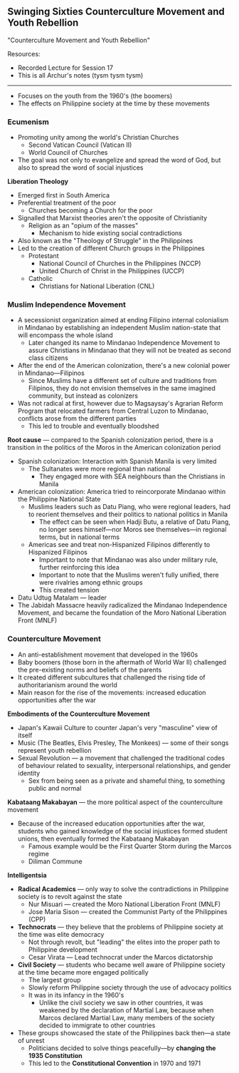 ## **Swinging Sixties Counterculture Movement and Youth Rebellion**

"Counterculture Movement and Youth Rebellion"

Resources:

- Recorded Lecture for Session 17
- This is all Archur's notes (tysm tysm tysm)

---

- Focuses on the youth from the 1960's (the boomers)
- The effects on Philippine society at the time by these movements

### **Ecumenism**

- Promoting unity among the world's Christian Churches
	- Second Vatican Council (Vatican II)
	- World Council of Churches
- The goal was not only to evangelize and spread the word of God, but also to spread the word of social injustices

**Liberation Theology**

- Emerged first in South America
- Preferential treatment of the poor
	- Churches becoming a Church for the poor
- Signalled that Marxist theories aren't the opposite of Christianity
	- Religion as an "opium of the masses"
		- Mechanism to hide existing social contradictions
- Also known as the "Theology of Struggle" in the Philippines
- Led to the creation of different Church groups in the Philippines
	- Protestant
		- National Council of Churches in the Philippines (NCCP)
		- United Church of Christ in the Philippines (UCCP)
	- Catholic
		- Christians for National Liberation (CNL)

### **Muslim Independence Movement**

- A secessionist organization aimed at ending Filipino internal colonialism in Mindanao by establishing an independent Muslim nation-state that will encompass the whole island
	- Later changed its name to Mindanao Independence Movement to assure Christians in Mindanao that they will not be treated as second class citizens
- After the end of the American colonization, there's a new colonial power in Mindanao—Filipinos
	- Since Muslims have a different set of culture and traditions from Filipinos, they do not envision themselves in the same imagined community, but instead as colonizers
- Was not radical at first, however due to Magsaysay's Agrarian Reform Program that relocated farmers from Central Luzon to Mindanao, conflicts arose from the different parties
	- This led to trouble and eventually bloodshed

**Root cause** — compared to the Spanish colonization period, there is a transition in the politics of the Moros in the American colonization period

- Spanish colonization: Interaction with Spanish Manila is very limited
	- The Sultanates were more regional than national
		- They engaged more with SEA neighbours than the Christians in Manila
- American colonization: America tried to reincorporate Mindanao within the Philippine National State
	- Muslims leaders such as Datu Piang, who were regional leaders, had to reorient themselves and their politics to national politics in Manila
		- The effect can be seen when Hadji Butu, a relative of Datu Piang, no longer sees himself—nor Moros see themselves—in regional terms, but in national terms
	- Americas see and treat non-Hispanized Filipinos differently to Hispanized Filipinos
		- Important to note that Mindanao was also under military rule, further reinforcing this idea
		- Important to note that the Muslims weren't fully unified, there were rivalries among ethnic groups
		- This created tension
- Datu Udtug Matalam — leader
- The Jabidah Massacre heavily radicalized the Mindanao Independence Movement, and became the foundation of the Moro National Liberation Front (MNLF)

### **Counterculture Movement**

- An anti-establishment movement that developed in the 1960s
- Baby boomers (those born in the aftermath of World War II) challenged the pre-existing norms and beliefs of the parents
- It created different subcultures that challenged the rising tide of authoritarianism around the world
- Main reason for the rise of the movements: increased education opportunities after the war

**Embodiments of the Counterculture Movement**

- Japan's Kawaii Culture to counter Japan's very "masculine" view of itself
- Music (The Beatles, Elvis Presley, The Monkees) — some of their songs represent youth rebellion
- Sexual Revolution — a movement that challenged the traditional codes of behaviour related to sexuality, interpersonal relationships, and gender identity
	- Sex from being seen as a private and shameful thing, to something public and normal

**Kabataang Makabayan** — the more political aspect of the counterculture movement

- Because of the increased education opportunities after the war, students who gained knowledge of the social injustices formed student unions, then eventually formed the Kabataang Makabayan
	- Famous example would be the First Quarter Storm during the Marcos regime
	- Diliman Commune

**Intelligentsia**

- **Radical Academics** — only way to solve the contradictions in Philippine society is to revolt against the state
	- Nur Misuari — created the Moro National Liberation Front (MNLF)
	- Jose Maria Sison — created the Communist Party of the Philippines (CPP)
- **Technocrats** — they believe that the problems of Philippine society at the time was elite democracy
	- Not through revolt, but "leading" the elites into the proper path to Philippine development
	- Cesar Virata — Lead technocrat under the Marcos dictatorship
- **Civil Society** — students who became well aware of Philippine society at the time became more engaged politically
	- The largest group
	- Slowly reform Philippine society through the use of advocacy politics
	- It was in its infancy in the 1960's
		- Unlike the civil society we saw in other countries, it was weakened by the declaration of Martial Law, because when Marcos declared Martial Law, many members of the society decided to immigrate to other countries
- These groups showcased the state of the Philippines back then—a state of unrest
	- Politicians decided to solve things peacefully—by **changing the 1935 Constitution**
	- This led to the **Constitutional Convention** in 1970 and 1971
